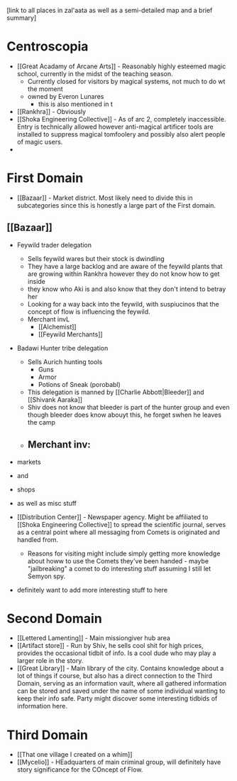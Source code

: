 [link to all places in zal'aata as well as a semi-detailed map and a brief summary]

# Centroscopia
- [[Great Acadamy of Arcane Arts]] - Reasonably highly esteemed magic school, currently in the midst of the teaching season.
	- Currently closed for visitors by magical systems, not much to do wt the moment
	- owned by Everon Lunares
		- this is also mentioned in t
- [[Rankhra]] - Obviously
- [[Shoka Engineering Collective]] - As of arc 2, completely inaccessible. Entry is technically allowed however anti-magical artificer tools are installed to suppress magical tomfoolery and possibly also alert people of magic users.
- 

# First Domain
- [[Bazaar]] - Market district. Most likely need to divide this in subcategories since this is honestly a large part of the First domain.
## [[Bazaar]]
- Feywild trader delegation
	- Sells feywild wares but their stock is dwindling
	- They have a large backlog and are aware of the feywild plants that are growing within Rankhra however they do not know how to get inside
	- they know who Aki is and also know that they don't intend to betray her
	- Looking for a way back into the feywild, with suspiucinos that the concept of flow is influencing the feywild.
	- Merchant invL
		- [[Alchemist]]
		- [[Feywild Merchants]]
- Badawi Hunter tribe delegation 
	- Sells Aurich hunting tools
		- Guns
		- Armor
		- Potions of Sneak (porobabl)
	- This delegation is manned by [[Charlie Abbott|Bleeder]] and [[Shivank Aaraka]]
	- Shiv does not know that bleeder is part of the hunter group and even though bleeder does know abouyt this, he forget swhen he leaves the camp
	- Merchant inv:
		- 
- markets
- and
- shops
- as well as misc stuff

- [[Distribution Center]] - Newspaper agency. Might be affiliated to [[Shoka Engineering Collective]] to spread the scientific journal, serves as a central point where all messaging from Comets is originated and handled from. 
	- Reasons for visiting might include simply getting more knowledge about howw to use the Comets they've been handed - maybe "jailbreaking" a comet to do interesting stuff assuming I still let Semyon spy.

- definitely want to add more interesting stuff to here


# Second Domain
- [[Lettered Lamenting]] - Main missiongiver hub area
- [[Artifact store]] - Run by Shiv, he sells cool shit for high prices, provides the occasional tidbit of info. Is a cool dude who may play a larger role in the story.
- [[Great Library]] - Main library of the city. Contains knowledge about a lot of things if course, but also has a direct connection to the Third Domain, serving as an information vault, where all gathered information can be stored and saved under the name of some individual wanting to keep their info safe. Party might discover some interesting tidbids of information here.

# Third Domain
- [[That one village I created on a whim]]
- [[Mycelio]] - HEadquarters of main criminal group, will definitely have story significance for the COncept of Flow.
